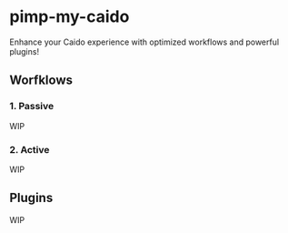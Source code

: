 # pimp-my-caido

Enhance your Caido experience with optimized workflows and powerful plugins!

## Worfklows

### 1. Passive

WIP

### 2. Active

WIP

## Plugins

WIP